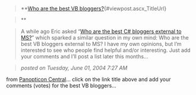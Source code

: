 > **[Who are the best VB bloggers?](http://www.panopticoncentral.net/archive/2004/06/01/1123.aspx){#viewpost.ascx_TitleUrl}
  
>** 
  
> A while ago Eric asked “[Who are the best C# bloggers external to MS?](http://blogs.msdn.com/ericgu/archive/2004/04/23/119094.aspx)” which sparked a similar question in my own mind: Who are the best VB bloggers external to MS? I have my own opinions, but I&#8217;m interested to see who people find helpful and/or interesting. Just add your comments and I&#8217;ll post a list later this months&#8230; 
  
> _posted on Tuesday, June 01, 2004 7:27 AM_ 

from <a href="http://www.panopticoncentral.net/" target="_blank">Panopticon Central</a>&#8230; click on the link title above and add your comments (votes) for the best VB bloggers&#8230;